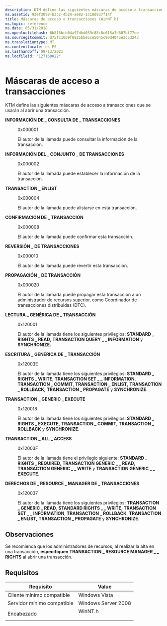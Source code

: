 ```yaml
---
description: KTM define las siguientes máscaras de acceso a transacciones que se usarán al abrir una transacción.
ms.assetid: 93ef3098-b3cc-4b24-ae82-1c10d937f14f
title: Máscaras de acceso a transacciones (WinNT.h)
ms.topic: reference
ms.date: 05/31/2018
ms.openlocfilehash: 6b815bcb04a97dbd059c85c6c615a7d607bf77ee
ms.sourcegitcommit: d75fc10b9f0825bbe5ce5045c90d4045e3c53243
ms.translationtype: MT
ms.contentlocale: es-ES
ms.lasthandoff: 09/13/2021
ms.locfileid: "127160022"
---
```

# <a name="transaction-access-masks"></a>Máscaras de acceso a transacciones

KTM define las siguientes máscaras de acceso a transacciones que se usarán al abrir una transacción.

<dl> <dt>

<span id="TRANSACTION_QUERY_INFORMATION"></span><span id="transaction_query_information"></span>**INFORMACIÓN DE \_ CONSULTA DE \_ TRANSACCIONES**
</dt> <dd> <dl> <dt>

0x000001
</dt> <dt>



El autor de la llamada puede consultar la información de la transacción.


</dt> </dl> </dd> <dt>

<span id="TRANSACTION_SET_INFORMATION"></span><span id="transaction_set_information"></span>**INFORMACIÓN DEL \_ CONJUNTO \_ DE TRANSACCIONES**
</dt> <dd> <dl> <dt>

0x000002
</dt> <dt>



El autor de la llamada puede establecer la información de la transacción.


</dt> </dl> </dd> <dt>

<span id="TRANSACTION_ENLIST"></span><span id="transaction_enlist"></span>**TRANSACTION \_ ENLIST**
</dt> <dd> <dl> <dt>

0x000004
</dt> <dt>



El autor de la llamada puede alistarse en esta transacción.


</dt> </dl> </dd> <dt>

<span id="TRANSACTION_COMMIT"></span><span id="transaction_commit"></span>**CONFIRMACIÓN DE \_ TRANSACCIÓN**
</dt> <dd> <dl> <dt>

0x000008
</dt> <dt>



El autor de la llamada puede confirmar esta transacción.


</dt> </dl> </dd> <dt>

<span id="TRANSACTION_ROLLBACK"></span><span id="transaction_rollback"></span>**REVERSIÓN \_ DE TRANSACCIONES**
</dt> <dd> <dl> <dt>

0x000010
</dt> <dt>



El autor de la llamada puede revertir esta transacción.


</dt> </dl> </dd> <dt>

<span id="TRANSACTION_PROPAGATE"></span><span id="transaction_propagate"></span>**PROPAGACIÓN \_ DE TRANSACCIÓN**
</dt> <dd> <dl> <dt>

0x000020
</dt> <dt>



El autor de la llamada puede propagar esta transacción a un administrador de recursos superior, como Coordinador de transacciones distribuidas (DTC).


</dt> </dl> </dd> <dt>

<span id="TRANSACTION_GENERIC_READ"></span><span id="transaction_generic_read"></span>**LECTURA \_ GENÉRICA DE \_ TRANSACCIÓN**
</dt> <dd> <dl> <dt>

0x120001
</dt> <dt>



El autor de la llamada tiene los siguientes privilegios: **STANDARD \_ RIGHTS \_ READ,** **TRANSACTION QUERY \_ \_ INFORMATION** y **SYNCHRONIZE.**


</dt> </dl> </dd> <dt>

<span id="TRANSACTION_GENERIC_WRITE"></span><span id="transaction_generic_write"></span>**ESCRITURA \_ GENÉRICA DE \_ TRANSACCIÓN**
</dt> <dd> <dl> <dt>

0x12003E
</dt> <dt>



El autor de la llamada tiene los siguientes privilegios: **STANDARD \_ RIGHTS \_ WRITE**, **TRANSACTION SET \_ \_ INFORMATION**, **TRANSACTION \_ COMMIT**, **TRANSACTION \_ ENLIST,** **TRANSACTION \_ ROLLBACK,** **TRANSACTION \_ PROPAGATE** y **SYNCHRONIZE.**


</dt> </dl> </dd> <dt>

<span id="TRANSACTION_GENERIC_EXECUTE"></span><span id="transaction_generic_execute"></span>**TRANSACTION \_ GENERIC \_ EXECUTE**
</dt> <dd> <dl> <dt>

0x120018
</dt> <dt>



El autor de la llamada tiene los siguientes privilegios: **STANDARD \_ RIGHTS \_ EXECUTE,** **TRANSACTION \_ COMMIT,** **TRANSACTION \_ ROLLBACK** y **SYNCHRONIZE.**


</dt> </dl> </dd> <dt>

<span id="TRANSACTION_ALL_ACCESS"></span><span id="transaction_all_access"></span>**TRANSACTION \_ ALL \_ ACCESS**
</dt> <dd> <dl> <dt>

0x12003F
</dt> <dt>



El autor de la llamada tiene el privilegio siguiente: **STANDARD \_ RIGHTS \_ REQUIRED,** **TRANSACTION GENERIC \_ \_ READ,** **TRANSACTION GENERIC \_ \_ WRITE** y **TRANSACTION GENERIC \_ \_ EXECUTE**.


</dt> </dl> </dd> <dt>

<span id="TRANSACTION_RESOURCE_MANAGER_RIGHTS"></span><span id="transaction_resource_manager_rights"></span>**DERECHOS DE \_ RESOURCE \_ MANAGER DE \_ TRANSACCIONES**
</dt> <dd> <dl> <dt>

0x120037
</dt> <dt>



El autor de la llamada tiene los siguientes privilegios: **TRANSACTION \_ GENERIC \_ READ**, **STANDARD RIGHTS \_ \_ WRITE**, **TRANSACTION SET \_ \_ INFORMATION**, **TRANSACTION \_ ROLLBACK**, **TRANSACTION \_ ENLIST,** **TRANSACTION \_ PROPAGATE** y **SYNCHRONIZE**.


</dt> </dl> </dd> </dl>

## <a name="remarks"></a>Observaciones

Se recomienda que los administradores de recursos, al realizar la alta en una transacción, **especifiquen TRANSACTION \_ RESOURCE MANAGER \_ \_ RIGHTS** al abrir una transacción.

## <a name="requirements"></a>Requisitos



| Requisito | Value |
|-------------------------------------|------------------------------------------------------------------------------------|
| Cliente mínimo compatible<br/> | Windows Vista<br/>                                                           |
| Servidor mínimo compatible<br/> | Windows Server 2008<br/>                                                     |
| Encabezado<br/>                   | <dl> <dt>WinNT.h</dt> </dl> |



 

 




